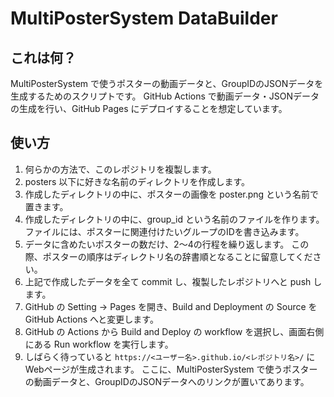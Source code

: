 # MultiPosterSystem DataBuilder

## これは何？

MultiPosterSystem で使うポスターの動画データと、GroupIDのJSONデータを生成するためのスクリプトです。
GitHub Actions で動画データ・JSONデータの生成を行い、GitHub Pages にデプロイすることを想定しています。

## 使い方

1. 何らかの方法で、このレポジトリを複製します。
2. posters 以下に好きな名前のディレクトリを作成します。
3. 作成したディレクトリの中に、ポスターの画像を poster.png という名前で置きます。
4. 作成したディレクトリの中に、group_id という名前のファイルを作ります。
   ファイルには、ポスターに関連付けたいグループのIDを書き込みます。
5. データに含めたいポスターの数だけ、2～4の行程を繰り返します。
   この際、ポスターの順序はディレクトリ名の辞書順となることに留意してください。
6. 上記で作成したデータを全て commit し、複製したレポジトリへと push します。
7. GitHub の Setting -> Pages を開き、Build and Deployment の Source を GitHub Actions へと変更します。
8. GitHub の Actions から Build and Deploy の workflow を選択し、画面右側にある Run workflow を実行します。
9. しばらく待っていると `https://<ユーザー名>.github.io/<レポジトリ名>/` にWebページが生成されます。
   ここに、MultiPosterSystem で使うポスターの動画データと、GroupIDのJSONデータへのリンクが置いてあります。
